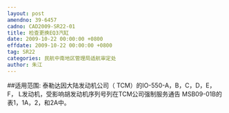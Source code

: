 ```yaml
---
layout: post
amendno: 39-6457
cadno: CAD2009-SR22-01
title: 检查更换EQ3汽缸
date: 2009-10-22 00:00:00 +0800
effdate: 2009-10-22 00:00:00 +0800
tag: SR22
categories: 民航中南地区管理局适航审定处
author: 朱江
---
```


##适用范围:
泰勒达因大陆发动机公司（ TCM）的IO-550-A，B，C，D，E，F， L发动机，受影响胡发动机序列号列在TCM公司强制服务通告 MSB09-01B的表1，1A，2，和2A中。

